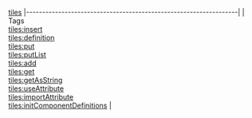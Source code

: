 [tiles](tld-summary.html.md)
|------------------------------------------------------------------|
| Tags                                                             
  [tiles:insert](insert.html.md)                                      
  [tiles:definition](definition.html.md)                              
  [tiles:put](put.html.md)                                            
  [tiles:putList](putList.html.md)                                    
  [tiles:add](add.html.md)                                            
  [tiles:get](get.html.md)                                            
  [tiles:getAsString](getAsString.html.md)                            
  [tiles:useAttribute](useAttribute.html.md)                          
  [tiles:importAttribute](importAttribute.html.md)                    
  [tiles:initComponentDefinitions](initComponentDefinitions.html.md)  |


